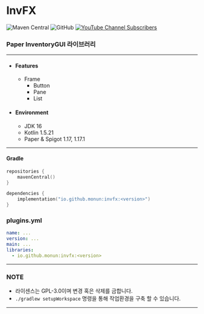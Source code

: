 # InvFX

![Maven Central](https://img.shields.io/maven-central/v/io.github.monun/invfx)
![GitHub](https://img.shields.io/github/license/monun/invfx)
[![YouTube Channel Subscribers](https://img.shields.io/youtube/channel/subscribers/UCDrAR1OWC2MD4s0JLetN0MA?label=%EA%B0%81%EB%B3%84&style=social)](https://www.youtube.com/channel/UCDrAR1OWC2MD4s0JLetN0MA)

### Paper InventoryGUI 라이브러리

---

* #### Features
    * Frame
      * Button
      * Pane
      * List

* #### Environment
    * JDK 16
    * Kotlin 1.5.21
    * Paper & Spigot 1.17, 1.17.1

---

#### Gradle

```kotlin
repositories {
    mavenCentral()
}
```

```kotlin
dependencies {
    implementation("io.github.monun:invfx:<version>")
}
```

### plugins.yml

```yaml
name: ...
version: ...
main: ...
libraries:
  - io.github.monun:invfx:<version>
```

---

### NOTE

* 라이센스는 GPL-3.0이며 변경 혹은 삭제를 금합니다.
* `./gradlew setupWorkspace` 명령을 통해 작업환경을 구축 할 수 있습니다.

---
